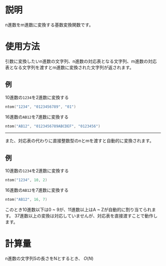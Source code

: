 # 説明
n進数をm進数に変換する基数変換関数です。

# 使用方法
引数に変換したいn進数の文字列、n進数の対応表となる文字列、m進数の対応表となる文字列を渡すとm進数に変換された文字列が返されます。
## 例
10進数の`1234`を2進数に変換する
```cpp
ntom("1234", "0123456789", "01")
```
16進数の`AB12`を7進数に変換する
```cpp
ntom("AB12", "0123456789ABCDEF", "0123456")
```
***
また、対応表の代わりに直接整数型のnとmを渡すと自動的に変換されます。
## 例
10進数の`1234`を2進数に変換する
```cpp
ntom("1234", 10, 2)
```
16進数の`AB12`を7進数に変換する
```cpp
ntom("AB12", 16, 7)
```
このとき10進数以下は0 ~ 9が、11進数以上はA ~ Zが自動的に割り当てられます。
37進数以上の変換は対応していませんが、対応表を直接渡すことで動作します。
# 計算量
n進数の文字列Sの長さをNとするとき、
$O(N)$